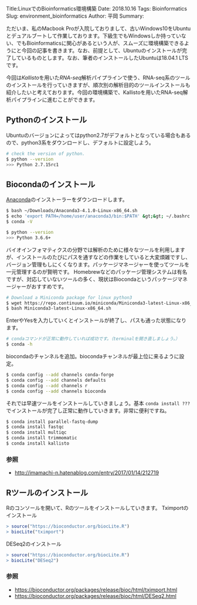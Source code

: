 Title:LinuxでのBioinformatics環境構築
Date: 2018.10.16
Tags: Bioinformatics
Slug: environment_bioinformatics
Author: 平岡
Summary:

ただいま、私のMacbook Proが入院しておりまして、古いWindows10をUbuntuとデュアルブートして作業しております。下級生でもWindowsしか持っていない、でもBioinformaticsに関心があるという人が、スムーズに環境構築できるようにと今回の記事を書きます。なお、前提として、Ubuntuのインストールが完了しているものとします。なお、筆者のインストールしたUbuntuは18.04.1 LTSです。

今回は<em>Kallisto</em>を用いた<em>RNA-seq</em>解析パイプラインで使う、RNA-seq系のツールのインストールを行っていきますが、順次別の解析目的のツールインストールも紹介したいと考えております。今回の環境構築で、Kallistoを用いたRNA-seq解析パイプラインに進むことができます。

## Pythonのインストール
Ubuntuのバージョンによってはpython2.7がデフォルトとなっている場合もあるので、python3系をダウンロードし、デフォルトに設定しよう。

```bash
# check the version of python.
$ python --version
>>> Python 2.7.15rc1
```

## Biocondaのインストール
<a href="https://www.anaconda.com/download/#macos">Anaconda</a>のインストーラーをダウンロードします。

```bash
$ bash ~/Downloads/Anaconda3-4.1.0-Linux-x86_64.sh
$ echo 'export PATH=/home/user/anaconda3/bin:$PATH' &gt;&gt; ~/.bashrc
$ conda -V
```

```bash
$ python --version
>>> Python 3.6.6+
```

バイオインフォマティクスの分野では解析のために様々なツールを利用しますが、インストールのたびにパスを通すなどの作業をしていると大変煩雑ですし、バージョン管理もしにくくなります。パッケージマネージャーを使ってツールを一元管理するのが賢明です。
Homebrewなどのパッケージ管理システムは有名ですが、対応していないツールの多く、現状はBiocondaというパッケージマネージャーがおすすめです。

```bash
# Download a Miniconda package for linux python3
$ wget https://repo.continuum.io/miniconda/Miniconda3-latest-Linux-x86_64.sh
$ bash Miniconda3-latest-Linux-x86_64.sh
```

EnterやYesを入力していくとインストールが終了し、パスも通った状態になります。

```bash
# condaコマンドが正常に動作していれば成功です。（terminalを開き直しましょう。）
$ conda -h
```

biocondaのチャンネルを追加。biocondaチャンネルが最上位に来るように設定。

```bash
$ conda config --add channels conda-forge
$ conda config --add channels defaults
$ conda config --add channels r
$ conda config --add channels bioconda
```

それでは早速ツールをインストールしていきましょう。基本 `conda install ???`でインストールが完了し正常に動作していきます。非常に便利ですね。

```bash
$ conda install parallel-fastq-dump
$ conda install fastqc
$ conda install multiqc
$ conda install trimmomatic
$ conda install kallisto
```

### 参照
- http://imamachi-n.hatenablog.com/entry/2017/01/14/212719

## Rツールのインストール
Rのコンソールを開いて、Rのツールをインストールしていきます。
Tximportのインストール

```r
> source("https://bioconductor.org/biocLite.R")
> biocLite("tximport")
```

DESeq2のインストール

```r
> source("https://bioconductor.org/biocLite.R")
> biocLite("DESeq2")
```

### 参照
- https://bioconductor.org/packages/release/bioc/html/tximport.html
- https://bioconductor.org/packages/release/bioc/html/DESeq2.html
